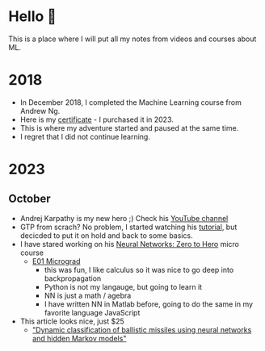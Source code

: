 # Hello 👋

This is a place where I will put all my notes from videos and courses about ML.

# 2018

- In December 2018, I completed the Machine Learning course from Andrew Ng.
- Here is my [certificate](https://coursera.org/share/185362be6c01262c2ccae1e0e9a8182c) - I purchased it in 2023.
- This is where my adventure started and paused at the same time.
- I regret that I did not continue learning.

# 2023

## October

- Andrej Karpathy is my new hero ;) Check his [YouTube channel](https://www.youtube.com/@AndrejKarpathy)
- GTP from scrach? No problem, I started watching his [tutorial](https://www.youtube.com/watch?v=kCc8FmEb1nY), but decicded to put it on hold and back to some basics.
- I have stared working on his [Neural Networks: Zero to Hero](https://www.youtube.com/playlist?list=PLAqhIrjkxbuWI23v9cThsA9GvCAUhRvKZ) micro course
  - [E01 Micrograd](https://youtu.be/VMj-3S1tku0?si=mHOl-irBNLws0ZOl)
    - this was fun, I like calculus so it was nice to go deep into backpropagation
    - Python is not my langauge, but going to learn it
    - NN is just a math / agebra
    - I have written NN in Matlab before, going to do the same in my favorite language JavaScript
- This article looks nice, just $25
    - ["Dynamic classification of ballistic missiles using neural networks and hidden Markov models" ](https://www.sciencedirect.com/science/article/abs/pii/S1568494614000854)
